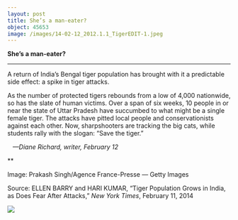 ```yaml
---
layout: post
title: She’s a man-eater?
object: 45653
image: /images/14-02-12_2012.1.1_TigerEDIT-1.jpeg
---
```

**She’s a man-eater?**

****

A return of India’s Bengal tiger population has brought with it a predictable side effect: a spike in tiger attacks.

As the number of protected tigers rebounds from a low of 4,000 nationwide, so has the slate of human victims. Over a span of six weeks, 10 people in or near the state of Uttar Pradesh have succumbed to what might be a single female tiger. The attacks have pitted local people and conservationists against each other. Now, sharpshooters are tracking the big cats, while students rally with the slogan: “Save the tiger.”    

   *—Diane Richard, writer, February 12*

**

Image: Prakash Singh/Agence France-Presse — Getty Images

Source: ELLEN BARRY and HARI KUMAR, “Tiger Population Grows in India, as Does Fear After Attacks,” *New York Times*, February 11, 2014

![]({{siteurl.base}}/images/14-02-12_2012.1.1_TigerEDIT-1.jpeg)
